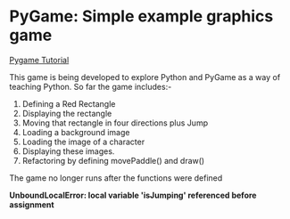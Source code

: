 # PyGame: Simple example graphics game
[Pygame Tutorial](https://www.youtube.com/watch?v=i6xMBig-pP4&list=PLzMcBGfZo4-lp3jAExUCewBfMx3UZFkh5&ab_channel=TechWithTim)

This game is being developed to explore Python and PyGame as a way of teaching Python.  So far the game includes:-

1. Defining a Red Rectangle
2. Displaying the rectangle
3. Moving that rectangle in four directions plus Jump
4. Loading a background image
5. Loading the image of a character
6. Displaying these images.
7. Refactoring by defining movePaddle() and draw()

The game no longer runs after the functions were defined

**UnboundLocalError: local variable 'isJumping' referenced before assignment**

